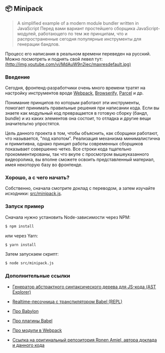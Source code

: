 ## 📦 Minipack

> A simplified example of a modern module bundler written in JavaScript
> Перед вами вариант простейшего сборщика JavaScript-модулей, работающего по тем же принципам, что и распространенные сегодня популярные инструменты для генерации бандлов.

Процесс его написания в реальном времени переведен на русский. Можно посмотреть и поднять свой левел тут: 
[(http://img.youtube.com/vi/MdAuW9n2iec/maxresdefault.jpg)](https://www.youtube.com/watch?v=MdAuW9n2iec)

### Введение

Сегодня, фронтенд-разработчики очень много времени тратят на настройку инструментов вроде [Webpack](https://github.com/webpack/webpack), [Browserify](https://github.com/browserify/browserify), [Parcel](https://github.com/parcel-bundler/parcel) и др.

Понимание принципов по которым работают эти инструменты, помогает принимать правильные решения при написании кода. Если вы знаете как модульный код превращается в готовую сборку (бандл, bundle) и из каких элементов она состоит, то отладка и другие вещи значительгно упростятся.

Цель данного проекта в том, чтобы объяснить, как сборщики работают, что называется, "под капотом". Реализация механизма минималистична и примитивна, однако принцип работы современных сборщиков показывает совершенно четко. Все строки кода тщательно прокомментированы, так что вкупе с просмотром вышеуказанного видеоролика, вы вполне сможете освоить представленный материал, имея некоторую базу во фронтенде.

### Хорошо, а с чего начать?

Собственно, сначала смотрите доклад с переводом, а затем изучайте исходники: [src/minipack.js](src/minipack.js).

### Запуск пример

Сначала нужно установить Node-зависимости через NPM:

```sh
$ npm install
```

или через Yarn:
```sh
$ yarn install
```

Затем запускаем скрипт:

```sh
$ node src/minipack.js
```

### Дополнительные ссылки

- [Генератор абстрактного синтаксического дерева для JS-кода (AST Explorer)](https://astexplorer.net)
- [Realtime-песочница с транспилятором Babel (REPL)](https://babeljs.io/repl)
- [Про Babylon](https://github.com/babel/babel/tree/master/packages/babel-parser)
- [Про плагины Babel](https://github.com/thejameskyle/babel-handbook/blob/master/translations/en/plugin-handbook.md)
- [Про модули в Webpack](https://webpack.js.org/concepts/modules)

- [Ссылка на оригинальный репозитория Ronen Amiel, автора доклада и данного кода](https://github.com/ronami/minipack)
